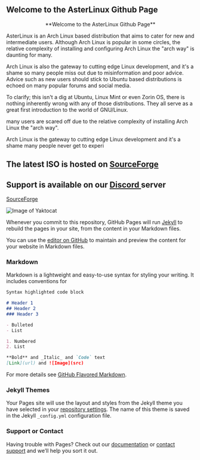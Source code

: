 ## Welcome to the AsterLinux Github Page

<p style="text-align: center;">**Welcome to the AsterLinux Github Page**</p>

AsterLinux is an Arch Linux based distribution that aims to cater for new and intermediate users. Although Arch Linux is popular in some circles, the relative complexity of installing and configuring Arch Linux the "arch way" is daunting for many.

Arch Linux is also the gateway to cutting edge Linux development, and it's a shame so many people miss out due to misinformation and poor advice. Advice such as new users should stick to Ubuntu based distributions is echoed on many popular forums and social media.

To clarify; this isn't a dig at Ubuntu, Linux Mint or even Zorin OS, there is nothing inherently wrong with any of those distributions. They all serve as a great first introduction to the world of GNU/Linux.

many users are scared off due to the relative complexity of installing Arch Linux the "arch way".

Arch Linux is the gateway to cutting edge Linux development and it's a shame many people never get to experi

## The latest ISO is hosted on <a href="http://www.something.com"> SourceForge </a>

## Support is available on our <a href="http://www.something.com"> Discord </a> server

<a href="http://www.something.com"> SourceForge </a>

![Image of Yaktocat](https://octodex.github.com/images/yaktocat.png)

Whenever you commit to this repository, GitHub Pages will run [Jekyll](https://jekyllrb.com/) to rebuild the pages in your site, from the content in your Markdown files.

You can use the [editor on GitHub](https://github.com/asterlinuxdev/asterlinuxdev.github.io/edit/main/README.md) to maintain and preview the content for your website in Markdown files.

### Markdown

Markdown is a lightweight and easy-to-use syntax for styling your writing. It includes conventions for



```markdown
Syntax highlighted code block

# Header 1
## Header 2
### Header 3

- Bulleted
- List

1. Numbered
2. List

**Bold** and _Italic_ and `Code` text
[Link](url) and ![Image](src)

```

For more details see [GitHub Flavored Markdown](https://guides.github.com/features/mastering-markdown/).

### Jekyll Themes

Your Pages site will use the layout and styles from the Jekyll theme you have selected in your [repository settings](https://github.com/asterlinuxdev/asterlinuxdev.github.io/settings/pages). The name of this theme is saved in the Jekyll `_config.yml` configuration file.

### Support or Contact

Having trouble with Pages? Check out our [documentation](https://docs.github.com/categories/github-pages-basics/) or [contact support](https://support.github.com/contact) and we’ll help you sort it out.
